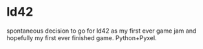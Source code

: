 # ld42
spontaneous decision to go for ld42 as my first ever game jam and hopefully my first ever finished game. Python+Pyxel.
